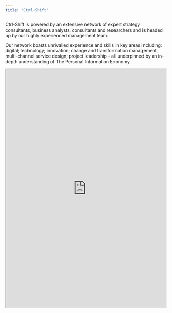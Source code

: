 ```yaml
---
title: "Ctrl-Shift"
---
```


Ctrl-Shift is powered by an extensive network of expert strategy consultants, business analysts, consultants and researchers and is headed up by our highly experienced management team.

Our network boasts unrivalled experience and skills in key areas including: digital; technology; innovation; change and transformation management, multi-channel service design; project leadership – all underpinned by an in-depth understanding of The Personal Information Economy.

<iframe height="750" width="100%" src="https://ewelton.github.io/ktest/wiki.html#Ctrl-Shift"></iframe>
